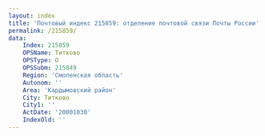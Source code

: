 ```yaml
---
layout: index
title: 'Почтовый индекс 215859: отделение почтовой связи Почты России'
permalink: /215859/
data:
    Index: 215859
    OPSName: Титково
    OPSType: О
    OPSSubm: 215849
    Region: 'Смоленская область'
    Autonom: ''
    Area: 'Кардымовский район'
    City: Титково
    City1: ''
    ActDate: '20001030'
    IndexOld: ''
---
```

